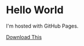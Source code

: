 <html>
<body>
<h1>Hello World</h1>
<p>I'm hosted with GitHub Pages.</p>
<a href="temp.txt" download="download">Download This</a>
</body>
</html>
